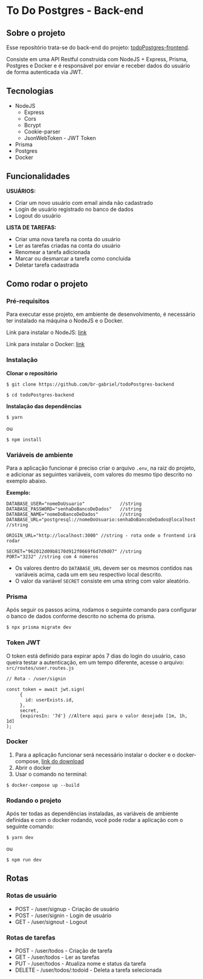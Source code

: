 # To Do Postgres - Back-end
## Sobre o projeto
<p>Esse repositório trata-se do back-end do projeto: <a href="https://github.com/br-gabriel/todoPostgres-frontend" target="_blank">todoPostgres-frontend</a>.</p>
<p>Consiste em uma API Restful construida com NodeJS + Express, Prisma, Postgres e Docker e é responsável por enviar e receber dados do usuário de forma autenticada via JWT.</p>

## Tecnologias

* NodeJS
  * Express
  * Cors
  * Bcrypt
  * Cookie-parser
  * JsonWebToken - JWT Token
* Prisma
* Postgres
* Docker

## Funcionalidades

<strong>USUÁRIOS:</strong>

* Criar um novo usuário com email ainda não cadastrado
* Login de usuário registrado no banco de dados
* Logout do usuário

<strong>LISTA DE TAREFAS:</strong>

* Criar uma nova tarefa na conta do usuário
* Ler as tarefas criadas na conta do usuário
* Renomear a tarefa adicionada
* Marcar ou desmarcar a tarefa como concluida
* Deletar tarefa cadastrada

## Como rodar o projeto
### Pré-requisitos
<p>Para executar esse projeto, em ambiente de desenvolvimento, é necessário ter instalado na máquina o NodeJS e o Docker.</p>

<p>Link para instalar o NodeJS: <a href="https://nodejs.org/en/download/" target="_blank">link</a></p>
<p>Link para instalar o Docker: <a href="https://docs.docker.com/get-docker/" target="_blank">link</a></p>

### Instalação
<strong>Clonar o repositório</strong>

```
$ git clone https://github.com/br-gabriel/todoPostgres-backend

$ cd todoPostgres-backend
```

<strong>Instalação das dependências</strong>

```
$ yarn
```

<p>ou</p>

```
$ npm install
```

### Variáveis de ambiente
Para a aplicação funcionar é preciso criar o arquivo `.env`, na raiz do projeto, e adicionar as seguintes variáveis, com valores do mesmo tipo descrito no exemplo abaixo.

<strong>Exemplo:</strong>

```
DATABASE_USER="nomeDoUsuario"             //string
DATABASE_PASSWORD="senhaDoBancoDeDados"   //string
DATABASE_NAME="nomeDoBancoDeDados"        //string
DATABASE_URL="postgresql://nomeDoUsuario:senhaDoBancoDeDados@localhost:5432/nomeDoBancoDeDados" //string

ORIGIN_URL="http://localhost:3000" //string - rota onde o frontend irá rodar

SECRET="962012d09b8170d912f0669f6d7d9d07" //string
PORT="3232" //string com 4 números
```
* Os valores dentro do `DATABASE_URL` devem ser os mesmos contidos nas variáveis acima, cada um em seu respectivo local descrito.
* O valor da variável `SECRET` consiste em uma string com valor aleatório.

### Prisma
Após seguir os passos acima, rodamos o seguinte comando para configurar o banco de dados conforme descrito no schema do prisma.
```
$ npx prisma migrate dev
```

### Token JWT
O token está definido para expirar após 7 dias do login do usuário, caso queira testar a autenticação, em um tempo diferente, acesse o arquivo: `src/routes/user.routes.js`

```
// Rota - /user/signin

const token = await jwt.sign(
     {
       id: userExists.id,
     },
     secret,
     {expiresIn: '7d'} //Altere aqui para o valor desejado [1m, 1h, 1d]
);
```

### Docker
1. Para a aplicação funcionar será necessário instalar o docker e o docker-compose, <a href="https://docs.docker.com/compose/install/">link do download</a>
2. Abrir o docker
3. Usar o comando no terminal:
```
$ docker-compose up --build
```

### Rodando o projeto
<p>Após ter todas as dependências instaladas, as variáveis de ambiente definidas e com o docker rodando, você pode rodar a aplicação com o seguinte comando:</p>

```
$ yarn dev
```
<p>ou</p>

```
$ npm run dev
```

## Rotas

### Rotas de usuário

* POST - /user/signup - Criação de usuário
* POST - /user/signin - Login de usuário
* GET - /user/signout - Logout

### Rotas de tarefas

* POST - /user/todos - Criação de tarefa
* GET - /user/todos - Ler as tarefas
* PUT - /user/todos - Atualiza nome e status da tarefa
* DELETE - /user/todos/:todoid - Deleta a tarefa selecionada
